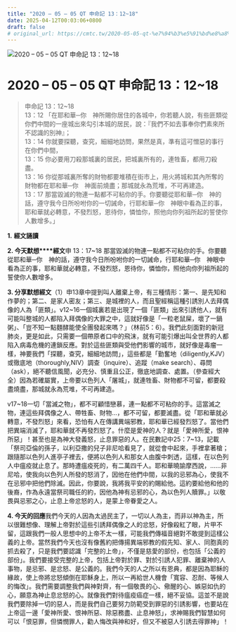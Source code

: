 ```yaml
---
title: "2020 – 05 – 05 QT 申命記 13：12~18"
date: 2025-04-12T00:03:06+0800
draft: false
# original_url: https://cmtc.tw/2020-05-05-qt-%e7%94%b3%e5%91%bd%e8%a8%98-13%ef%bc%9a1218
---
```


![2020 – 05 – 05 QT 申命記 13：12\~18](/images/qt.jpg   "2020 – 05 – 05 QT 申命記 13：12\~18")

# 2020 – 05 – 05 QT 申命記 13：12\~18

> 申命記 13：12\~18  
> 13：12 「在耶和華─你　神所賜你居住的各城中，你若聽人說，有些匪類從你們中間的一座城出來勾引本城的居民，說：『我們不如去事奉你們素來所不認識的別神』；  
> 13：14 你就要探聽，查究，細細地訪問，果然是真，準有這可憎惡的事行在你們中間，  
> 13：15 你必要用刀殺那城裏的居民，把城裏所有的，連牲畜，都用刀殺盡。  
> 13：16 你從那城裏所奪的財物都要堆積在街市上，用火將城和其內所奪的財物都在耶和華─你　神面前燒盡；那城就永為荒堆，不可再建造。  
> 13：17 那當毀滅的物連一點都不可粘你的手。你要聽從耶和華─你　神的話，遵守我今日所吩咐你的一切誡命，行耶和華─你　神眼中看為正的事，耶和華就必轉意，不發烈怒，恩待你，憐恤你，照他向你列祖所起的誓使你人數增多。」

**1.** **經文誦讀**

**2. 今天默想****經文**申 13：17\~18 那當毀滅的物連一點都不可粘你的手。你要聽從耶和華─你　神的話，遵守我今日所吩咐你的一切誡命，行耶和華─你　神眼中看為正的事，耶和華就必轉意，不發烈怒，恩待你，憐恤你，照他向你列祖所起的誓使你人數增多。

**3. 分享默想經文**（1）申13章中提到叫人離棄上帝，有三種情形：第一、是先知和作夢的；第二、是家人密友；第三、是城裡的人，而且聖經稱這種引誘別人去拜偶像的人為「匪類」。v12\~16一個城裏若是出現了一個「匪類」出來引誘他人，就有可能叫整城的人都陷入拜偶像的大罪之中，這就好像是「一粒老鼠屎，壞了一鍋粥」、「豈不知一點麵酵能使全團發起來嗎？」（林前5：6）。我們此刻面對的新冠肺炎，更是如此，只需要一個帶原者口中的飛沫，就有可能引爆出叫全世界的人都陷入病毒危機的連鎖反應。對於這些匪類與受他們影響的城市，就好像是毒瘤一樣，神要我們「探聽，查究，細細地訪問」，這些都是「勤奮地（diligently,KJV）或徹底地（thoroughly,NIV）調查（inquire）、追蹤（make search）、尋問（ask），絕不聽信風聞，必充分、慎重且公正，徹底地調查、處置。（參查經大全）因為若確屬實，上帝要以色列人「屠城」，就連牲畜、財物都不可留，都要殺盡燒盡，那城就永為荒堆，不可再建造。

v17\~18一切「當滅之物」，都不可顧惜戀慕，連一點都不可粘你的手。這當滅之物，連這些拜偶像之人、帶牲畜、財物…，都不可留，都要滅盡。從「耶和華就必轉意，不發烈怒」來看，恐怕有人在傳講異端邪教，耶和華已經發烈怒了。當他們把異端消滅了，耶和華就不再發烈怒了。什麼是愛神的人？就是「愛神所愛，恨神所惡」！甚至也是為神大發義怒，止息罪惡的人。在民數記中25：7\~13，記載「祭司亞倫的孫子，以利亞撒的兒子非尼哈看見了，就從會中起來，手裡拿著槍；跟隨那以色列人進亭子裡去，便將以色列人和那女人由腹中刺透，這樣，在以色列人中瘟疫就止息了。那時遭瘟疫死的，有二萬四千人。耶和華曉諭摩西說，……非尼哈，使我向以色列人所發的怒消了，因他在他們中間，以我的忌邪為心，使我不在忌邪中把他們除滅。因此，你要說，我將我平安的約賜給他。這約要給他和他的後裔，作為永遠當祭司職任的約，因他為神有忌邪的心，為以色列人贖罪。」以敬畏與忌邪之心，止息上帝忿怒的人，是蒙上帝眷愛之人。

**4. 今天的回應**我們今天的人因為太過民主了，一切以人為主，而非以神為主，所以很難想像、理解上帝對於這些引誘拜偶像之人的忿怒，好像殺紅了眼，片甲不留，這跟我們一般人思想中的上帝不太一樣，可能我們傳福音絕對不敢提到這樣公義的上帝。當然我們今天也沒有像舊約把傳揚異端邪教的假先知、家人、同胞真的抓去殺了，只是我們要認識「完整的上帝」，不僅是慈愛的部份，也包括「公義的部份」。我們要接受完整的上帝，包括上帝對於罪、對於引誘人犯罪、離棄神的人事物，是忌邪、是忿怒、是公義的。我們今天的人之所以有恩典，都是因為耶穌的緣故，使上帝將忿怒傾倒在耶穌身上，所以一再給世人機會「寬容、忍耐、等候人的悔改」。我們需要調整我們與神對齊，有一個敬畏的心、儆醒的心、嫉惡如仇的心，願意為神止息忿怒的心。就像我們對待瘟疫癌症一樣，絕不妥協。這並不是說我們要除掉一切的惡人，而是我們自己要努力防範受到罪惡的引誘影響，也要站在上帝這一邊「愛神所愛、恨神所惡、除惡務盡、止息神怒」，求神賜我們智慧如何可以「恨惡罪，但憐憫罪人，勸人悔改與神和好，但又不被惡人引誘去得罪神」！